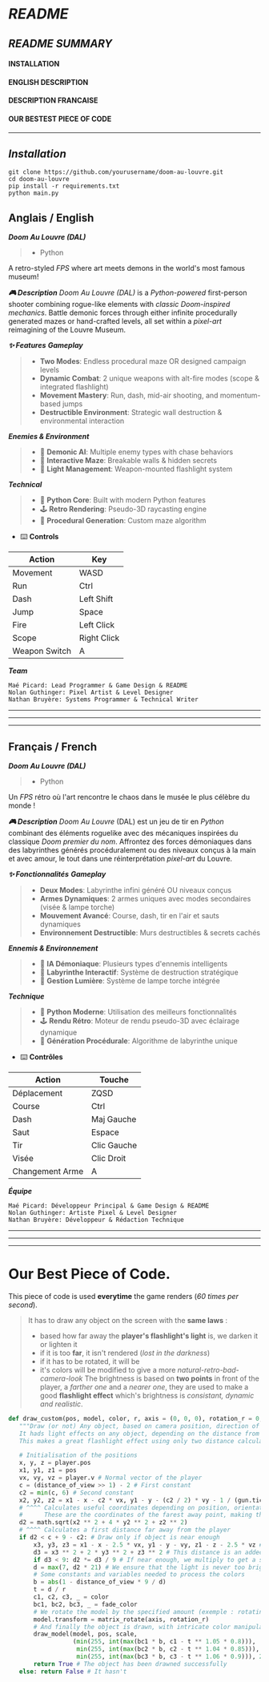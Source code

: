 # ***README***

## ***README SUMMARY***

#### INSTALLATION
#### ENGLISH DESCRIPTION
#### DESCRIPTION FRANCAISE
#### OUR BESTEST PIECE OF CODE
---
***Installation***
---
	git clone https://github.com/yourusername/doom-au-louvre.git
	cd doom-au-louvre
	pip install -r requirements.txt
	python main.py
 
Anglais / English
---


***Doom Au Louvre (DAL)***
> - Python

A retro-styled *FPS* where art meets demons in the world's most famous museum!

***🎮 Description***
	*Doom Au Louvre (DAL)* is a *Python-powered* first-person shooter combining rogue-like elements with *classic Doom-inspired mechanics*. Battle demonic forces through either infinite procedurally generated mazes or hand-crafted levels, all set within a *pixel-art* reimagining of the Louvre Museum.

***✨ Features***
***Gameplay***
>	- **Two Modes**: Endless procedural maze OR designed campaign levels
>	- **Dynamic Combat**: 2 unique weapons with alt-fire modes (scope & integrated flashlight)
>	- **Movement Mastery**: Run, dash, mid-air shooting, and momentum-based jumps
>	- **Destructible Environment**: Strategic wall destruction & environmental interaction

***Enemies & Environment***
>	- 🧟 **Demonic AI**: Multiple enemy types with chase behaviors
>	- 🧱 **Interactive Maze**: Breakable walls & hidden secrets
>	- 🔦 **Light Management**: Weapon-mounted flashlight system

***Technical***
>	- 🐍 **Python Core**: Built with modern Python features
>	- 🕹️ **Retro Rendering**: Pseudo-3D raycasting engine
>	- 🧠 **Procedural Generation**: Custom maze algorithm
	
 - ⌨️ **Controls**

| Action | Key |
|----------|----------|
| Movement | WASD     |
| Run      | Ctrl     |
| Dash      | Left Shift     |
| Jump      | Space     |
| Fire      | Left Click     |
| Scope      | Right Click     |
| Weapon Switch      | A     |

***Team***

	Maé Picard: Lead Programmer & Game Design & README
	Nolan Guthinger: Pixel Artist & Level Designer
	Nathan Bruyère: Systems Programmer & Technical Writer


---
---
---
Français / French
---


***Doom Au Louvre (DAL)***
> - Python

Un *FPS* rétro où l'art rencontre le chaos dans le musée le plus célèbre du monde !

***🎮 Description***
	*Doom Au Louvre* (DAL) est un jeu de tir en *Python* combinant des éléments roguelike avec des mécaniques inspirées du classique *Doom premier du nom*. Affrontez des forces démoniaques dans des labyrinthes générés procéduralement ou des niveaux conçus à la main et avec amour, le tout dans une réinterprétation *pixel-art* du Louvre.

***✨ Fonctionnalités***
***Gameplay***
>	- **Deux Modes**: Labyrinthe infini généré OU niveaux conçus
>	- **Armes Dynamiques**: 2 armes uniques avec modes secondaires (visée & lampe torche)
>	- **Mouvement Avancé**: Course, dash, tir en l'air et sauts dynamiques
>	- **Environnement Destructible**: Murs destructibles & secrets cachés

***Ennemis & Environnement***
>	- 🧟 **IA Démoniaque**: Plusieurs types d'ennemis intelligents
>	- 🧱 **Labyrinthe Interactif**: Système de destruction stratégique
>	- 🔦 **Gestion Lumière**: Système de lampe torche intégrée

***Technique***
>	- 🐍 **Python Moderne**: Utilisation des meilleurs fonctionnalités
>	- 🕹️ **Rendu Rétro**: Moteur de rendu pseudo-3D avec éclairage dynamique
>	- 🧠 **Génération Procédurale**: Algorithme de labyrinthe unique
 
- ⌨️ **Contrôles**

| Action | Touche |
|----------|----------|
| Déplacement | ZQSD     |
| Course      | Ctrl     |
| Dash      | Maj Gauche     |
| Saut      | Espace     |
| Tir      | Clic Gauche     |
| Visée      | Clic Droit     |
| Changement Arme      | A     |


***Équipe***

	Maé Picard: Développeur Principal & Game Design & README
	Nolan Guthinger: Artiste Pixel & Level Designer
	Nathan Bruyère: Développeur & Rédaction Technique
---
---
---
# Our Best Piece of Code.

This piece of code is used **everytime** the game renders (*60 times per second*).
> It has to draw any object on the screen with the **same laws** :
> - based how far away the **player's flashlight's light** is, we darken it or lighten it
> - if it is too **far**, it isn't rendered (*lost in the darkness*)
> - if it has to be rotated, it will be
> - it's colors will be modified to give a more *natural-retro-bad-camera-look*
The brightness is based on **two points** in front of the player,
a *farther one* and a *nearer one*, they are used to make a good **flashlight effect**
which's brightness is *consistant, dynamic and realistic*.

 ```python
def draw_custom(pos, model, color, r, axis = (0, 0, 0), rotation_r = 0, scale = 1):
    """Draw (or not) Any object, based on camera position, direction of looking and other time events.
    It hads light effects on any object, depending on the distance from the camera and the light effects of the gun.
    This makes a great flashlight effect using only two distance calculation and color manipulation"""

    # Initialisation of the positions
    x, y, z = player.pos
    x1, y1, z1 = pos
    vx, vy, vz = player.v # Normal vector of the player
    c = (distance_of_view >> 1) - 2 # First constant
    c2 = min(c, 6) # Second constant
    x2, y2, z2 = x1 - x - c2 * vx, y1 - y - (c2 / 2) * vy - 1 / (gun.tick_after_shoot // 6 + 0.75) + 0.5, z1 - z - c2 * vz
    # ^^^^ Calculates useful coordinates depending on position, orientation, and time events of the gun
    #      These are the coordinates of the farest away point, making the big circle of the flashlight effect
    d2 = math.sqrt(x2 ** 2 + 4 * y2 ** 2 + z2 ** 2)
    # ^^^^ Calculates a first distance far away from the player
    if d2 < c + 9 - c2: # Draw only if object is near enough
        x3, y3, z3 = x1 - x - 2.5 * vx, y1 - y - vy, z1 - z - 2.5 * vz # Other coordinates, second point, nearest
        d3 = x3 ** 2 + 2 * y3 ** 2 + z3 ** 2 # This distance is an added light to the nearer points, making a clean effect
        if d3 < 9: d2 *= d3 / 9 # If near enough, we multiply to get a smooth light
        d = max(7, d2 * 21) # We ensure that the light is never too bright by minimizing to 7, this gives a semi-realistic look
        # Some constants and variables needed to process the colors
        b = abs(1 - distance_of_view * 9 / d)
        t = d / r
        c1, c2, c3, _ = color
        bc1, bc2, bc3, _ = fade_color
        # We rotate the model by the specified amount (exemple : rotating the floating items)
        model.transform = matrix_rotate(axis, rotation_r)
        # And finally the object is drawn, with intricate color manipulation to give a less smooth more realistic look
        draw_model(model, pos, scale,
                   (min(255, int(max(bc1 * b, c1 - t ** 1.05 * 0.8))),
                    min(255, int(max(bc2 * b, c2 - t ** 1.04 * 0.85))),
                    min(255, int(max(bc3 * b, c3 - t ** 1.06 * 0.9))), 255))
        return True # The object has been drawned successfully
    else: return False # It hasn't
```
